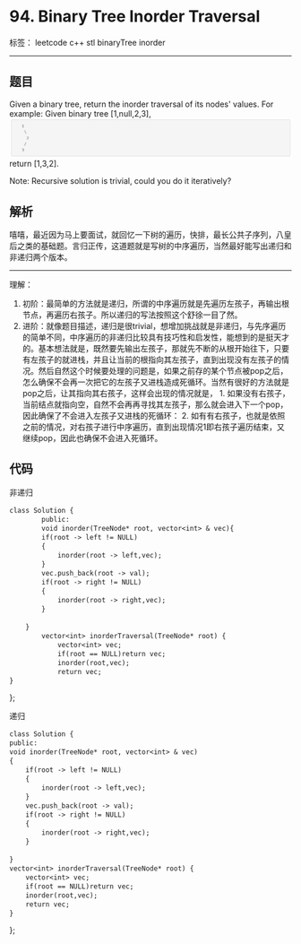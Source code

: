 ﻿# 94. Binary Tree Inorder Traversal

标签： leetcode c++ stl binaryTree inorder

---

## 题目 ##
Given a binary tree, return the inorder traversal of its nodes' values.
For example:
Given binary tree [1,null,2,3],
![此处输入图片的描述][1]
return [1,3,2].

Note: Recursive solution is trivial, could you do it iteratively?



## 解析 ##
嘻嘻，最近因为马上要面试，就回忆一下树的遍历，快排，最长公共子序列，八皇后之类的基础题。言归正传，这道题就是写树的中序遍历，当然最好能写出递归和非递归两个版本。


----------


理解：

 1. 初阶：最简单的方法就是递归，所谓的中序遍历就是先遍历左孩子，再输出根节点，再遍历右孩子。所以递归的写法按照这个舒徐一目了然。
 2. 进阶：就像题目描述，递归是很trivial，想增加挑战就是非递归，与先序遍历的简单不同，中序遍历的非递归比较具有技巧性和启发性，能想到的是挺天才的。基本想法就是，既然要先输出左孩子，那就先不断的从根开始往下，只要有左孩子的就进栈，并且让当前的根指向其左孩子，直到出现没有左孩子的情况。然后自然这个时候要处理的问题是，如果之前存的某个节点被pop之后，怎么确保不会再一次把它的左孩子又进栈造成死循环。当然有很好的方法就是pop之后，让其指向其右孩子，这样会出现的情况就是，
        1. 如果没有右孩子，当前结点就指向空，自然不会再再寻找其左孩子，那么就会进入下一个pop，因此确保了不会进入左孩子又进栈的死循环：
        2. 如有有右孩子，也就是依照之前的情况，对右孩子进行中序遍历，直到出现情况1即右孩子遍历结束，又继续pop，因此也确保不会进入死循环。
     

## 代码 ##
非递归

    class Solution {
            public:
            void inorder(TreeNode* root, vector<int> & vec){
            if(root -> left != NULL)
            {
                inorder(root -> left,vec);
            }
            vec.push_back(root -> val);
            if(root -> right != NULL)
            {
                inorder(root -> right,vec);
            }
        
        }
            vector<int> inorderTraversal(TreeNode* root) {
                vector<int> vec;
                if(root == NULL)return vec;
                inorder(root,vec);
                return vec;
    }
};


递归

    class Solution {
    public:
    void inorder(TreeNode* root, vector<int> & vec)
    {
        if(root -> left != NULL)
        {
            inorder(root -> left,vec);
        }
        vec.push_back(root -> val);
        if(root -> right != NULL)
        {
            inorder(root -> right,vec);
        }
        
    }
    vector<int> inorderTraversal(TreeNode* root) {
        vector<int> vec;
        if(root == NULL)return vec;
        inorder(root,vec);
        return vec;
    }
};


  [1]: /94%20Binary%20Tree%20Inorder%20Traversal/94.png